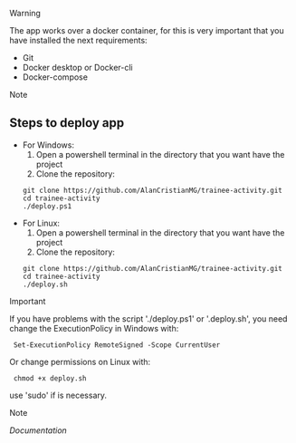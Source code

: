 >[!WARNING]
> The app works over a docker container, for this is very important that you have installed the next requirements:
> * Git
> * Docker desktop or Docker-cli
> * Docker-compose

>[!NOTE]
> ## Steps to deploy app
> * For Windows:
>   1. Open a powershell terminal in the directory that you want have the project
>   3. Clone the repository:
>   ```
>   git clone https://github.com/AlanCristianMG/trainee-activity.git
>   cd trainee-activity
>   ./deploy.ps1
>   ```
> * For Linux:
>   1. Open a powershell terminal in the directory that you want have the project
>   3. Clone the repository:
>   ```
>   git clone https://github.com/AlanCristianMG/trainee-activity.git
>   cd trainee-activity
>   ./deploy.sh
>   ```
>   

>[!IMPORTANT]
>
> If you have problems with the script './deploy.ps1' or '.deploy.sh', you need change the ExecutionPolicy in Windows with:
> ```
>  Set-ExecutionPolicy RemoteSigned -Scope CurrentUser
> ```
> Or change permissions on Linux with:
>```
>  chmod +x deploy.sh
>```
> use 'sudo' if is necessary. 


>[!NOTE]
>
> *Documentation*
> 